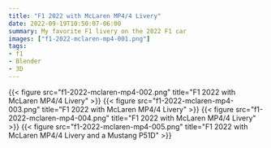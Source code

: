```yaml
---
title: "F1 2022 with McLaren MP4/4 Livery"
date: 2022-09-19T10:50:07-06:00
summary: My favorite F1 livery on the 2022 F1 car
images: ["f1-2022-mclaren-mp4-001.png"]
tags:
- f1
- Blender
- 3D
---
```


{{< figure src="f1-2022-mclaren-mp4-002.png" title="F1 2022 with McLaren MP4/4 Livery" >}}
{{< figure src="f1-2022-mclaren-mp4-003.png" title="F1 2022 with McLaren MP4/4 Livery" >}}
{{< figure src="f1-2022-mclaren-mp4-004.png" title="F1 2022 with McLaren MP4/4 Livery" >}}
{{< figure src="f1-2022-mclaren-mp4-005.png" title="F1 2022 with McLaren MP4/4 Livery and a Mustang P51D" >}}

